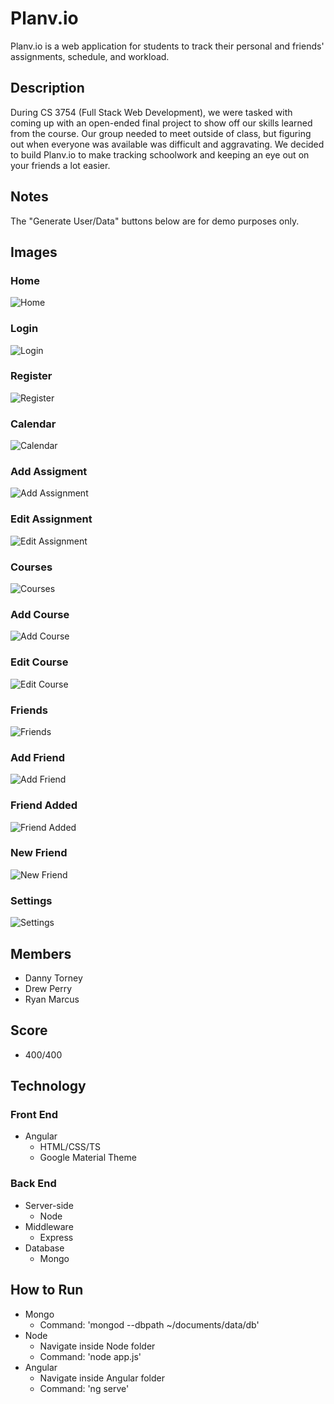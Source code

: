 # Planv.io
Planv.io is a web application for students to track their personal and friends' assignments, schedule, and workload.

## Description
During CS 3754 (Full Stack Web Development), we were tasked with coming up with an open-ended final project to show off our skills learned from the course. Our group needed to meet outside of class, but figuring out when everyone was available was difficult and aggravating. We decided to build Planv.io to make tracking schoolwork and keeping an eye out on your friends a lot easier.

## Notes
The "Generate User/Data" buttons below are for demo purposes only.

## Images
### Home
![Home](images/home.png)
### Login
![Login](images/login.png)
### Register
![Register](images/register.png)
### Calendar
![Calendar](images/calendar.png)
### Add Assigment
![Add Assignment](images/add-assignment.png)
### Edit Assignment
![Edit Assignment](images/edit-assignment.png)
### Courses
![Courses](images/courses.png)
### Add Course
![Add Course](images/add-course.png)
### Edit Course
![Edit Course](images/edit-course.png)
### Friends
![Friends](images/friends.png)
### Add Friend
![Add Friend](images/add-friend.png)
### Friend Added
![Friend Added](images/friend-added.png)
### New Friend
![New Friend](images/friends2.png)
### Settings
![Settings](images/settings.png)

## Members
* Danny Torney
* Drew Perry
* Ryan Marcus

## Score
* 400/400

## Technology
### Front End
* Angular  
  * HTML/CSS/TS
  * Google Material Theme
### Back End
* Server-side 
   * Node
* Middleware
   * Express
* Database
   * Mongo
   
## How to Run
* Mongo
  * Command: 'mongod --dbpath ~/documents/data/db'
* Node
  * Navigate inside Node folder
  * Command: 'node app.js'
* Angular
  * Navigate inside Angular folder
  * Command: 'ng serve'

 



